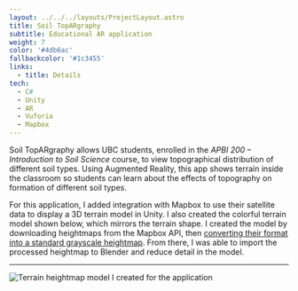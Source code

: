 ```yaml
---
layout: ../../../layouts/ProjectLayout.astro
title: Soil TopARgraphy
subtitle: Educational AR application
weight: 7
color: '#4db6ac'
fallbackcolor: '#1c3455'
links:
  - title: Details
tech:
  - C#
  - Unity
  - AR
  - Vuforia
  - Mapbox
---
```


Soil TopARgraphy allows UBC students, enrolled in the _APBI 200 – Introduction to Soil Science_ course, to view topographical distribution of different soil types. Using Augmented Reality, this app shows terrain inside the classroom so students can learn about the effects of topography on formation of different soil types.

For this application, I added integration with Mapbox to use their satellite data to display a 3D terrain model in Unity. I also created the colorful terrain model shown below, which mirrors the terrain shape. I created the model by downloading heightmaps from the Mapbox API, then [converting their format into a standard grayscale heightmap](https://github.com/NotWoods/mapbox-elevation). From there, I was able to import the processed heightmap to Blender and reduce detail in the model.

---

![Terrain heightmap model I created for the application](heightmap.*)
